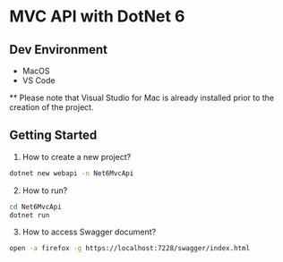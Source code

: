 # MVC API with DotNet 6

## Dev Environment
- MacOS
- VS Code

** Please note that Visual Studio for Mac is already installed prior to the creation of the project.

## Getting Started
1. How to create a new project?
```bash
dotnet new webapi -n Net6MvcApi
```
2. How to run?
```bash
cd Net6MvcApi
dotnet run
```
3. How to access Swagger document?
```bash
open -a firefox -g https://localhost:7228/swagger/index.html
```
